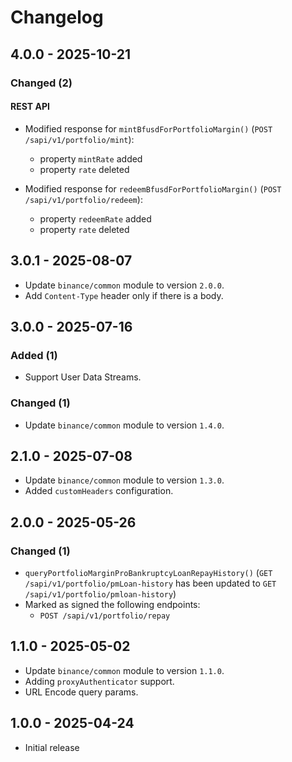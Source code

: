 # Changelog

## 4.0.0 - 2025-10-21

### Changed (2)

#### REST API

- Modified response for `mintBfusdForPortfolioMargin()` (`POST /sapi/v1/portfolio/mint`):
  - property `mintRate` added
  - property `rate` deleted

- Modified response for `redeemBfusdForPortfolioMargin()` (`POST /sapi/v1/portfolio/redeem`):
  - property `redeemRate` added
  - property `rate` deleted

## 3.0.1 - 2025-08-07

- Update `binance/common` module to version `2.0.0`.
- Add `Content-Type` header only if there is a body.

## 3.0.0 - 2025-07-16

### Added (1)

- Support User Data Streams.

### Changed (1)

- Update `binance/common` module to version `1.4.0`.

## 2.1.0 - 2025-07-08

- Update `binance/common` module to version `1.3.0`.
- Added `customHeaders` configuration.

## 2.0.0 - 2025-05-26

### Changed (1)

- `queryPortfolioMarginProBankruptcyLoanRepayHistory()` (`GET /sapi/v1/portfolio/pmLoan-history` has been updated to `GET /sapi/v1/portfolio/pmloan-history`)
- Marked as signed the following endpoints:
    - `POST /sapi/v1/portfolio/repay`

## 1.1.0 - 2025-05-02

- Update `binance/common` module to version `1.1.0`.
- Adding `proxyAuthenticator` support.
- URL Encode query params.

## 1.0.0 - 2025-04-24

- Initial release
